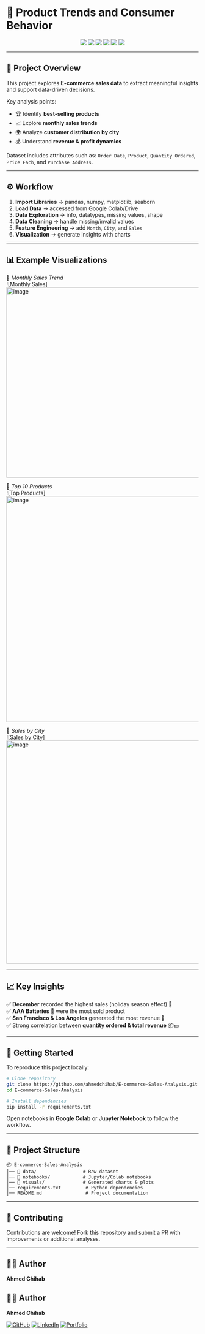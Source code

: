 
# 🛒 Product Trends and Consumer Behavior  

<p align="center">
  <img src="https://img.shields.io/badge/Python-3.8%2B-blue?logo=python" />
  <img src="https://img.shields.io/badge/Pandas-Data%20Analysis-yellow?logo=pandas" />
  <img src="https://img.shields.io/badge/NumPy-Numerical-lightgrey?logo=numpy" />
  <img src="https://img.shields.io/badge/Matplotlib-Visualization-green?logo=matplotlib" />
  <img src="https://img.shields.io/badge/Seaborn-Data%20Insights-orange?logo=seaborn" />
  <img src="https://img.shields.io/badge/Google%20Colab-Cloud%20Notebook-blue?logo=googlecolab" />
</p>

---

## 📌 Project Overview  
This project explores **E-commerce sales data** to extract meaningful insights and support data-driven decisions.  

Key analysis points:  
- 🏆 Identify **best-selling products**  
- 📈 Explore **monthly sales trends**  
- 🌍 Analyze **customer distribution by city**  
- 💰 Understand **revenue & profit dynamics**  

Dataset includes attributes such as: `Order Date`, `Product`, `Quantity Ordered`, `Price Each`, and `Purchase Address`.  

---

## ⚙️ Workflow  

1. **Import Libraries** → pandas, numpy, matplotlib, seaborn  
2. **Load Data** → accessed from Google Colab/Drive  
3. **Data Exploration** → info, datatypes, missing values, shape  
4. **Data Cleaning** → handle missing/invalid values  
5. **Feature Engineering** → add `Month`, `City`, and `Sales`  
6. **Visualization** → generate insights with charts  

---

## 📊 Example Visualizations  

📌 *Monthly Sales Trend*  
![Monthly Sales]
<img width="1015" height="497" alt="image" src="https://github.com/user-attachments/assets/7ea0f6eb-708b-449a-9a67-6ee68ec41acf" />  

📌 *Top 10 Products*  
![Top Products]
<img width="1584" height="590" alt="image" src="https://github.com/user-attachments/assets/358d888a-6be4-4236-a6cd-9ce1db876926" />

📌 *Sales by City*  
![Sales by City]
<img width="1183" height="583" alt="image" src="https://github.com/user-attachments/assets/f6ad948d-5c74-4f09-836a-43499de48fa1" />  

---

## 📈 Key Insights  

✅ **December** recorded the highest sales (holiday season effect) 🎄  
✅ **AAA Batteries** 🔋 were the most sold product  
✅ **San Francisco & Los Angeles** generated the most revenue 🌆  
✅ Strong correlation between **quantity ordered & total revenue** 📦💵  

---

## 🚀 Getting Started  

To reproduce this project locally:  

```bash
# Clone repository
git clone https://github.com/ahmedchihab/E-commerce-Sales-Analysis.git
cd E-commerce-Sales-Analysis

# Install dependencies
pip install -r requirements.txt
````

Open notebooks in **Google Colab** or **Jupyter Notebook** to follow the workflow.

---

## 📂 Project Structure

```
📦 E-commerce-Sales-Analysis
│── 📁 data/                 # Raw dataset
│── 📁 notebooks/            # Jupyter/Colab notebooks
│── 📁 visuals/              # Generated charts & plots
│── requirements.txt         # Python dependencies
│── README.md                # Project documentation
```

---

## 🤝 Contributing

Contributions are welcome! Fork this repository and submit a PR with improvements or additional analyses.

---

## 👨‍💻 Author

**Ahmed Chihab**

## 👨‍💻 Author  

**Ahmed Chihab**  

[![GitHub](https://img.shields.io/badge/GitHub-000?style=for-the-badge&logo=github&logoColor=white)](https://github.com/ahmedchihab)
[![LinkedIn](https://img.shields.io/badge/LinkedIn-0A66C2?style=for-the-badge&logo=linkedin&logoColor=white)](https://www.linkedin.com/in/ahmed-chihab)
[![Portfolio](https://img.shields.io/badge/Portfolio-FF7139?style=for-the-badge&logo=firefox&logoColor=white)](https://datascienceportfol.io/ahmedchihab)


